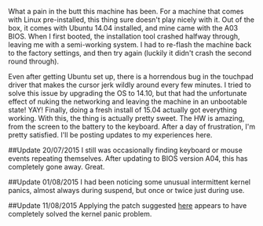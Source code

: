 <!-- 
.. title: Dell XPS 13 2015 Developer Edition
.. slug: dell-xps-13-2015-developer-edition
.. date: 2015-05-28 13:24:57 UTC-04:00
.. tags: hardware,xps13,linux
.. category: misc-tech
.. link: 
.. description: 
.. type: text
-->

What a pain in the butt this machine has been.  For a machine that comes with
Linux pre-installed, this thing sure doesn't play nicely with it.  Out of the
box, it comes with Ubuntu 14.04 installed, and mine came with the A03 BIOS.
When I first booted, the installation tool crashed halfway through, leaving me
with a semi-working system.  I had to re-flash the machine back to the factory
settings, and then try again (luckily it didn't crash the second round through).  

Even after getting Ubuntu set up, there is a horrendous bug in the touchpad
driver that makes the cursor jerk wildly around every few minutes.  I tried to
solve this issue by upgrading the OS to 14.10, but that had the unfortunate
effect of nuking the networking and leaving the machine in an unbootable state!
YAY!  Finally, doing a fresh install of 15.04 actually got everything working.
With this, the thing is actually pretty sweet.  The HW is amazing, from the
screen to the battery to the keyboard.  After a day of frustration, I'm pretty
satisfied.  I'll be posting updates to my experiences here.

<!-- TEASER_END -->

##Update 20/07/2015
I still was occasionally finding keyboard or mouse events repeating themselves.
After updating to BIOS version A04, this has completely gone away.  Great.

##Update 01/08/2015
I had been noticing some unusual intermittent kernel panics, almost always
during suspend, but once or twice just during use.

##Update 11/08/2015
Applying the patch suggested
[here](https://bugs.launchpad.net/ubuntu/+source/bcmwl/+bug/1415880) appears to
have completely solved the kernel panic problem.
